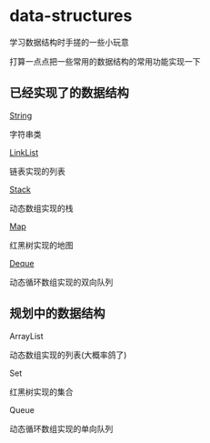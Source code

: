 # data-structures

学习数据结构时手搓的一些小玩意

打算一点点把一些常用的数据结构的常用功能实现一下

## 已经实现了的数据结构

[String](https://github.com/Patrick-Star-CN/data-structures/tree/master/String)

字符串类

[LinkList](https://github.com/Patrick-Star-CN/data-structures/tree/master/LinkList)

链表实现的列表

[Stack](https://github.com/Patrick-Star-CN/data-structures/tree/master/Stack)

动态数组实现的栈

[Map](https://github.com/Patrick-Star-CN/data-structures/tree/master/Map)

红黑树实现的地图

[Deque](https://github.com/Patrick-Star-CN/data-structures/tree/master/Deque)

动态循环数组实现的双向队列

## 规划中的数据结构

ArrayList

动态数组实现的列表(大概率鸽了)

Set

红黑树实现的集合

Queue

动态循环数组实现的单向队列
